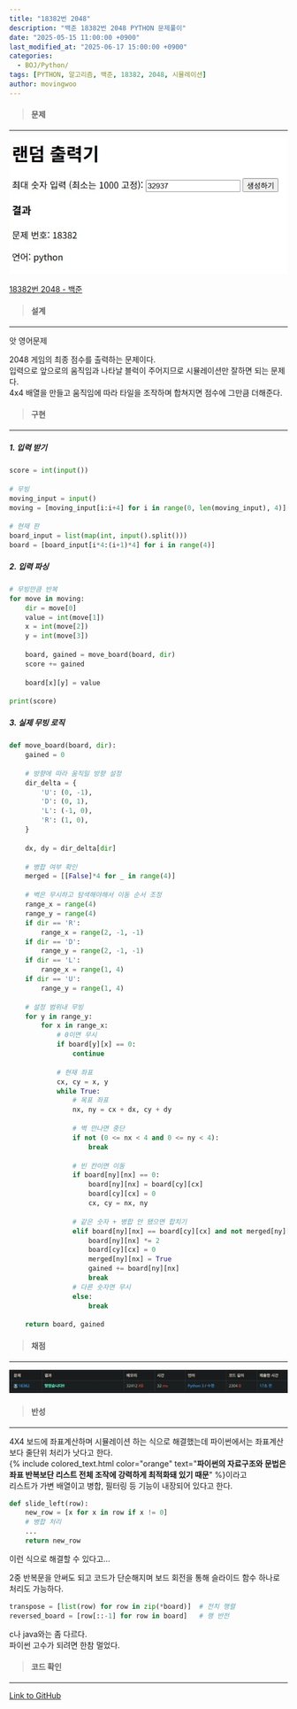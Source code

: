 ```yaml
---
title: "18382번 2048"
description: "백준 18382번 2048 PYTHON 문제풀이"
date: "2025-05-15 11:00:00 +0900"
last_modified_at: "2025-06-17 15:00:00 +0900"
categories: 
  - BOJ/Python/
tags: [PYTHON, 알고리즘, 백준, 18382, 2048, 시뮬레이션]
author: movingwoo
---
```

> #### 문제  
---  
  
![img01](/assets/images/posts/random-solve/Python/2025-05-15-18382/img01.webp)  
  
[18382번 2048 - 백준](https://www.acmicpc.net/problem/18382)  
   
> #### 설계  
---  
  
앗 영어문제  
  
2048 게임의 최종 점수를 출력하는 문제이다.  
입력으로 앞으로의 움직임과 나타날 블럭이 주어지므로 시뮬레이션만 잘하면 되는 문제다.  
4x4 배열을 만들고 움직임에 따라 타일을 조작하며 합쳐지면 점수에 그만큼 더해준다.  
  
> #### 구현  
---  
  
##### 1. 입력 받기  
  
```python
score = int(input())

# 무빙
moving_input = input()
moving = [moving_input[i:i+4] for i in range(0, len(moving_input), 4)]

# 현재 판
board_input = list(map(int, input().split()))
board = [board_input[i*4:(i+1)*4] for i in range(4)]
```
  
##### 2. 입력 파싱  
  
```python
# 무빙만큼 반복
for move in moving:
    dir = move[0]
    value = int(move[1])
    x = int(move[2])
    y = int(move[3])

    board, gained = move_board(board, dir)
    score += gained

    board[x][y] = value

print(score)
```
  
##### 3. 실제 무빙 로직  
  
```python
def move_board(board, dir):
    gained = 0

    # 방향에 따라 움직일 방향 설정
    dir_delta = {
        'U': (0, -1),
        'D': (0, 1),
        'L': (-1, 0),
        'R': (1, 0),
    }

    dx, dy = dir_delta[dir]

    # 병합 여부 확인
    merged = [[False]*4 for _ in range(4)]

    # 벽은 무시하고 탐색해야해서 이동 순서 조정
    range_x = range(4)
    range_y = range(4)
    if dir == 'R':
        range_x = range(2, -1, -1)
    if dir == 'D':
        range_y = range(2, -1, -1)
    if dir == 'L':
        range_x = range(1, 4)
    if dir == 'U':
        range_y = range(1, 4)

    # 설정 범위내 무빙
    for y in range_y:
        for x in range_x:
            # 0이면 무시
            if board[y][x] == 0:
                continue

            # 현재 좌표
            cx, cy = x, y
            while True:
                # 목표 좌표
                nx, ny = cx + dx, cy + dy

                # 벽 만나면 중단
                if not (0 <= nx < 4 and 0 <= ny < 4):
                    break

                # 빈 칸이면 이동
                if board[ny][nx] == 0:
                    board[ny][nx] = board[cy][cx]
                    board[cy][cx] = 0
                    cx, cy = nx, ny

                # 같은 숫자 + 병합 안 됐으면 합치기
                elif board[ny][nx] == board[cy][cx] and not merged[ny][nx]:
                    board[ny][nx] *= 2
                    board[cy][cx] = 0
                    merged[ny][nx] = True
                    gained += board[ny][nx]
                    break
                # 다른 숫자면 무시
                else:
                    break
    
    return board, gained
```
  
> #### 채점  
---  

![img02](/assets/images/posts/random-solve/Python/2025-05-15-18382/img02.webp)  
  
> #### 반성  
---  
  
4X4 보드에 좌표계산하며 시뮬레이션 하는 식으로 해결했는데 파이썬에서는 좌표계산보다 줄단위 처리가 낫다고 한다.  
{% include colored_text.html color="orange" text="**파이썬의 자료구조와 문법은 좌표 반복보단 리스트 전체 조작에 강력하게 최적화돼 있기 때문**" %}이라고  
리스트가 가변 배열이고 병합, 필터링 등 기능이 내장되어 있다고 한다.  
  
```python
def slide_left(row):
    new_row = [x for x in row if x != 0]
    # 병합 처리
    ...
    return new_row
```
  
이런 식으로 해결할 수 있다고...  
  
2중 반복문을 안써도 되고 코드가 단순해지며 보드 회전을 통해 슬라이드 함수 하나로 처리도 가능하다.  
  
```python
transpose = [list(row) for row in zip(*board)]  # 전치 행렬
reversed_board = [row[::-1] for row in board]   # 행 반전
```
  
c나 java와는 좀 다르다.  
파이썬 고수가 되려면 한참 멀었다.  
  
> #### 코드 확인   
---  

[Link to GitHub](https://raw.githubusercontent.com/movingwoo/movingwoo-snippets/refs/heads/main/random-solve/Python/2025-05-15-18382.py)

